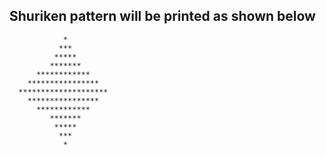 ## Shuriken pattern will be printed as shown below

```
            *
           ***
          *****
         *******
      ************
    ****************
  ********************
    ****************
      ************
         *******
          *****
           ***
            *
```